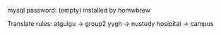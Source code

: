 mysql password: (empty) installed by homwbrew

Translate rules:
atguigu -> group2
yygh -> nustudy
hosipital -> campus